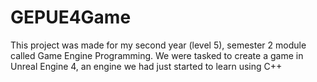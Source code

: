 # GEPUE4Game

This project was made for my second year (level 5), semester 2 module called Game Engine Programming.
We were tasked to create a game in Unreal Engine 4, an engine we had just started to learn using C++
